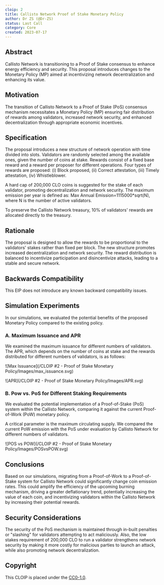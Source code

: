 ```yaml
---
cloip: 2
title: Callisto Network Proof of Stake Monetary Policy
author: Dr ZS (@Dr-ZS)
status: Last Call
category: Core
created: 2023-07-17
---
```


## Abstract

Callisto Network is transitioning to a Proof of Stake consensus to enhance energy efficiency and security. This proposal introduces changes to the Monetary Policy (MP) aimed at incentivizing network decentralization and enhancing its value.

## Motivation

The transition of Callisto Network to a Proof of Stake (PoS) consensus mechanism necessitates a Monetary Policy (MP) ensuring fair distribution of rewards among validators, increased network security, and enhanced decentralization through appropriate economic incentives.

## Specification

The proposal introduces a new structure of network operation with time divided into slots. Validators are randomly selected among the available ones, given the number of coins at stake. Rewards consist of a fixed base reward and a reward per proposer for different operations. Four types of rewards are proposed: (i) Block proposed, (ii) Correct attestation, (iii) Timely attestation, (iv) Whistleblower.

A hard cap of 200,000 CLO coins is suggested for the stake of each validator, promoting decentralization and network security. The maximum emission per year is defined as: Max Annual Emission=1115000*sqrt(N), where N is the number of active validators. 

To preserve the Callisto Network treasury, 10% of validators' rewards are allocated directly to the treasury.

## Rationale

The proposal is designed to allow the rewards to be proportional to the validators' stakes rather than fixed per block. The new structure promotes increased decentralization and network security. The reward distribution is balanced to incentivize participation and disincentivize attacks, leading to a stable and secure network.

## Backwards Compatibility

This EIP does not introduce any known backward compatibility issues.

## Simulation Experiments

In our simulations, we evaluated the potential benefits of the proposed Monetary Policy compared to the existing policy.

### A. Maximum Issuance and APR

We examined the maximum issuance for different numbers of validators. The APR, which depends on the number of coins at stake and the rewards distributed for different numbers of validators, is as follows: 


![Max Issuance](/CLOIP #2 - Proof of Stake Monetary Policy/Images/max_issuance.svg)

![APR](/CLOIP #2 - Proof of Stake Monetary Policy/Images/APR.svg)

### B. Pow vs. PoS for Different Staking Requirements

We evaluated the potential implementation of a Proof-of-Stake (PoS) system within the Callisto Network, comparing it against the current Proof-of-Work (PoW) monetary policy. 

A critical parameter is the maximum circulating supply. We compared the current PoW emission with the PoS under evaluation by Callisto Network for different numbers of validators. 

![POS vs POW](/CLOIP #2 - Proof of Stake Monetary Policy/Images/POSvsPOW.svg)

## Conclusions

Based on our simulations, migrating from a Proof-of-Work to a Proof-of-Stake system for Callisto Network could significantly change coin emission rates. This could amplify the efficiency of the upcoming burning mechanism, driving a greater deflationary trend, potentially increasing the value of each coin, and incentivizing validators within the Callisto Network by increasing their potential rewards.

## Security Considerations

The security of the PoS mechanism is maintained through in-built penalties or "slashing" for validators attempting to act maliciously. Also, the low stakes requirement of 200,000 CLO to run a validator strengthens network security by making it more costly for malicious parties to launch an attack, while also promoting network decentralization.

## Copyright

This CLOIP is placed under the [CC0-1.0](https://creativecommons.org/publicdomain/zero/1.0/).
